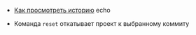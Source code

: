 - [Как просмотреть историю](./log_help.md) echo


* Команда `reset` откатывает проект к выбранному коммиту
